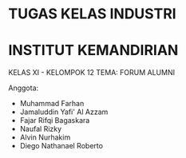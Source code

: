 # TUGAS KELAS INDUSTRI
# INSTITUT KEMANDIRIAN

KELAS XI - KELOMPOK 12
TEMA: FORUM ALUMNI

Anggota:
- Muhammad Farhan
- Jamaluddin Yafi' Al Azzam
- Fajar Rifqi Bagaskara
- Naufal Rizky
- Alvin Nurhakim
- Diego Nathanael Roberto
